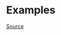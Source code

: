 


# Examples


[Source](http://www.rubydoc.info/gems/rubocop/RuboCop/Cop/Layout/SpaceInsideHashLiteralBraces)